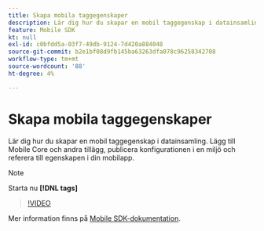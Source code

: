 ```yaml
---
title: Skapa mobila taggegenskaper
description: Lär dig hur du skapar en mobil taggegenskap i datainsamling. Lägg till Mobile Core och andra tillägg, publicera konfigurationen i en miljö och referera till egenskapen i din mobilapp.
feature: Mobile SDK
kt: null
exl-id: c0bfdd5a-03f7-49db-9124-7d420a884048
source-git-commit: b2e1bf08d9fb145ba63263dfa078c96258342708
workflow-type: tm+mt
source-wordcount: '88'
ht-degree: 4%

---
```


# Skapa mobila taggegenskaper

Lär dig hur du skapar en mobil taggegenskap i datainsamling. Lägg till Mobile Core och andra tillägg, publicera konfigurationen i en miljö och referera till egenskapen i din mobilapp.

>[!NOTE]
>
> Starta nu **[!DNL tags]**

>[!VIDEO](https://video.tv.adobe.com/v/26264/?quality=12&learn=on)

Mer information finns på [Mobile SDK-dokumentation](https://developer.adobe.com/client-sdks/documentation/).
